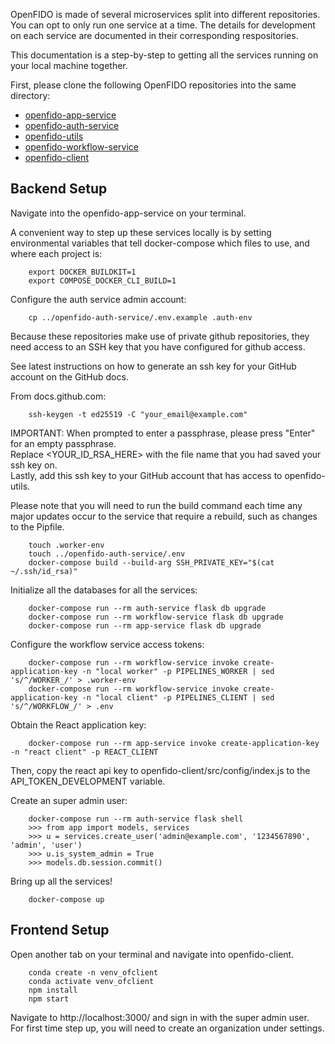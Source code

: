 OpenFIDO is made of several microservices split into different repositories. You can opt to only run one service at a time. The details for development on each service are documented in their corresponding respositories. 

This documentation is a step-by-step to getting all the services running on your local machine together.

First, please clone the following OpenFIDO repositories into the same directory:
* [openfido-app-service](https://github.com/slacgismo/openfido-app-service)
* [openfido-auth-service](https://github.com/slacgismo/openfido-auth-service)
* [openfido-utils](https://github.com/slacgismo/openfido-utils)
* [openfido-workflow-service](https://github.com/slacgismo/openfido-workflow-service)
* [openfido-client](https://github.com/slacgismo/openfido-client)

## Backend Setup

Navigate into the openfido-app-service on your terminal.

A convenient way to step up these services locally is by setting environmental variables that tell docker-compose which files to use, and where each project is:
```
    export DOCKER_BUILDKIT=1
    export COMPOSE_DOCKER_CLI_BUILD=1
```

Configure the auth service admin account:
```
    cp ../openfido-auth-service/.env.example .auth-env
```

Because these repositories make use of private github repositories, they
need access to an SSH key that you have configured for github access.

See latest instructions on how to generate an ssh key for your GitHub account on the GitHub docs.

From docs.github.com:
```
    ssh-keygen -t ed25519 -C "your_email@example.com"
```

IMPORTANT: When prompted to enter a passphrase, please press "Enter" for an empty passphrase.<br />
Replace <YOUR_ID_RSA_HERE> with the file name that you had saved your ssh key on.<br />
Lastly, add this ssh key to your GitHub account that has access to openfido-utils.<br />

Please note that you will need to run the build command each time any major updates occur to the service that require a rebuild, such as changes to the Pipfile.
```
    touch .worker-env
    touch ../openfido-auth-service/.env
    docker-compose build --build-arg SSH_PRIVATE_KEY="$(cat ~/.ssh/id_rsa)"
```

Initialize all the databases for all the services:
```
    docker-compose run --rm auth-service flask db upgrade
    docker-compose run --rm workflow-service flask db upgrade 
    docker-compose run --rm app-service flask db upgrade
```

Configure the workflow service access tokens:
```
    docker-compose run --rm workflow-service invoke create-application-key -n "local worker" -p PIPELINES_WORKER | sed 's/^/WORKER_/' > .worker-env
    docker-compose run --rm workflow-service invoke create-application-key -n "local client" -p PIPELINES_CLIENT | sed 's/^/WORKFLOW_/' > .env
```

Obtain the React application key:
```
    docker-compose run --rm app-service invoke create-application-key -n "react client" -p REACT_CLIENT
```

Then, copy the react api key to openfido-client/src/config/index.js to the API_TOKEN_DEVELOPMENT variable.

Create an super admin user:
```
    docker-compose run --rm auth-service flask shell
    >>> from app import models, services
    >>> u = services.create_user('admin@example.com', '1234567890', 'admin', 'user')
    >>> u.is_system_admin = True
    >>> models.db.session.commit()
```
Bring up all the services!
```
    docker-compose up
```

## Frontend Setup
Open another tab on your terminal and navigate into openfido-client.
```
    conda create -n venv_ofclient
    conda activate venv_ofclient
    npm install
    npm start
```

Navigate to http://localhost:3000/ and sign in with the super admin user.<br />
For first time step up, you will need to create an organization under settings.
